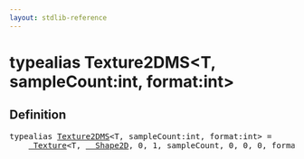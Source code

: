 ```yaml
---
layout: stdlib-reference
---
```


# typealias Texture2DMS\<T, sampleCount:int, format:int\>

## Definition

<pre>
<span class='code_keyword'>typealias</span> <a href="/stdlib-reference/types/Texture2DMS" class="code_type">Texture2DMS</a>&lt;T, sampleCount:<span class="code_keyword">int</span>, format:<span class="code_keyword">int</span>&gt; = 
    <a href="/stdlib-reference/types/Texture/index" class="code_type">_Texture</a>&lt;T, <a href="/stdlib-reference/types/Shape2D/index" class="code_type">__Shape2D</a>, 0, 1, sampleCount, 0, 0, 0, format&gt;;
</pre>

